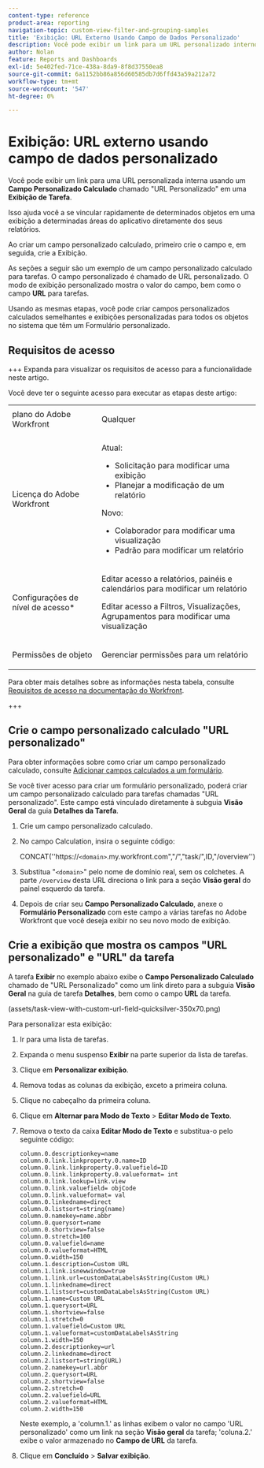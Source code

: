 ```yaml
---
content-type: reference
product-area: reporting
navigation-topic: custom-view-filter-and-grouping-samples
title: 'Exibição: URL Externo Usando Campo de Dados Personalizado'
description: Você pode exibir um link para um URL personalizado interno usando um Campo personalizado calculado chamado "URL personalizado" em uma Exibição de tarefa.
author: Nolan
feature: Reports and Dashboards
exl-id: 5e402fed-71ce-438a-8da9-8f8d37550ea8
source-git-commit: 6a1152bb86a856d60585db7d6ffd43a59a212a72
workflow-type: tm+mt
source-wordcount: '547'
ht-degree: 0%

---
```


# Exibição: URL externo usando campo de dados personalizado

<!--Audited: 11/2024-->

Você pode exibir um link para uma URL personalizada interna usando um **Campo Personalizado Calculado** chamado &quot;URL Personalizado&quot; em uma **Exibição de Tarefa**.

Isso ajuda você a se vincular rapidamente de determinados objetos em uma exibição a determinadas áreas do aplicativo diretamente dos seus relatórios.

Ao criar um campo personalizado calculado, primeiro crie o campo e, em seguida, crie a Exibição.

As seções a seguir são um exemplo de um campo personalizado calculado para tarefas. O campo personalizado é chamado de URL personalizado. O modo de exibição personalizado mostra o valor do campo, bem como o campo **URL** para tarefas.

Usando as mesmas etapas, você pode criar campos personalizados calculados semelhantes e exibições personalizadas para todos os objetos no sistema que têm um Formulário personalizado.

## Requisitos de acesso

+++ Expanda para visualizar os requisitos de acesso para a funcionalidade neste artigo.

Você deve ter o seguinte acesso para executar as etapas deste artigo:

<table style="table-layout:auto"> 
 <col> 
 <col> 
 <tbody> 
  <tr> 
   <td role="rowheader">plano do Adobe Workfront</td> 
   <td> <p>Qualquer</p> </td> 
  </tr> 
  <tr> 
   <td role="rowheader">Licença do Adobe Workfront</td> 
   <td> <p> Atual: 
   <ul>
   <li>Solicitação para modificar uma exibição</li> 
   <li>Planejar a modificação de um relatório</li>
   </ul>
     </p>
     <p> Novo: 
   <ul>
   <li>Colaborador para modificar uma visualização</li> 
   <li>Padrão para modificar um relatório</li>
   </ul>
     </p>
    </td> 
  </tr> 
  <tr> 
   <td role="rowheader">Configurações de nível de acesso*</td> 
   <td> <p>Editar acesso a relatórios, painéis e calendários para modificar um relatório</p> <p>Editar acesso a Filtros, Visualizações, Agrupamentos para modificar uma visualização</p> </td> 
  </tr> 
  <tr> 
   <td role="rowheader">Permissões de objeto</td> 
   <td> <p>Gerenciar permissões para um relatório</p> </td> 
  </tr> 
 </tbody> 
</table>

Para obter mais detalhes sobre as informações nesta tabela, consulte [Requisitos de acesso na documentação do Workfront](/help/quicksilver/administration-and-setup/add-users/access-levels-and-object-permissions/access-level-requirements-in-documentation.md).

+++

## Crie o campo personalizado calculado &quot;URL personalizado&quot;

Para obter informações sobre como criar um campo personalizado calculado, consulte [Adicionar campos calculados a um formulário](/help/quicksilver/administration-and-setup/customize-workfront/create-manage-custom-forms/form-designer/design-a-form/add-a-calculated-field.md).

Se você tiver acesso para criar um formulário personalizado, poderá criar um campo personalizado calculado para tarefas chamadas &quot;URL personalizado&quot;. Este campo está vinculado diretamente à subguia **Visão Geral** da guia **Detalhes da Tarefa**.

1. Crie um campo personalizado calculado.
1. No campo Calculation, insira o seguinte código:

   CONCAT(&#39;&#39;https://`<domain>`.my.workfront.com&quot;,&quot;/&quot;,&quot;task/&quot;,ID,&quot;/overview&#39;&#39;)

1. Substitua &quot;`<domain>`&quot; pelo nome de domínio real, sem os colchetes. A parte `/overview` desta URL direciona o link para a seção **Visão geral** do painel esquerdo da tarefa.

1. Depois de criar seu **Campo Personalizado Calculado**, anexe o **Formulário Personalizado** com este campo a várias tarefas no Adobe Workfront que você deseja exibir no seu novo modo de exibição.

## Crie a exibição que mostra os campos &quot;URL personalizado&quot; e &quot;URL&quot; da tarefa

A tarefa **Exibir** no exemplo abaixo exibe o **Campo Personalizado Calculado** chamado de &quot;URL Personalizado&quot; como um link direto para a subguia **Visão Geral** na guia de tarefa **Detalhes**, bem como o campo **URL** da tarefa.

(assets/task-view-with-custom-url-field-quicksilver-350x70.png)

Para personalizar esta exibição:

1. Ir para uma lista de tarefas.
1. Expanda o menu suspenso **Exibir** na parte superior da lista de tarefas.
1. Clique em **Personalizar exibição**.
1. Remova todas as colunas da exibição, exceto a primeira coluna.
1. Clique no cabeçalho da primeira coluna.
1. Clique em **Alternar para Modo de Texto** > **Editar Modo de Texto**.
1. Remova o texto da caixa **Editar Modo de Texto** e substitua-o pelo seguinte código:


   ```
   column.0.descriptionkey=name
   column.0.link.linkproperty.0.name=ID
   column.0.link.linkproperty.0.valuefield=ID
   column.0.link.linkproperty.0.valueformat= int
   column.0.link.lookup=link.view
   column.0.link.valuefield= objCode
   column.0.link.valueformat= val
   column.0.linkedname=direct
   column.0.listsort=string(name)
   column.0.namekey=name.abbr
   column.0.querysort=name
   column.0.shortview=false
   column.0.stretch=100
   column.0.valuefield=name
   column.0.valueformat=HTML
   column.0.width=150
   column.1.description=Custom URL
   column.1.link.isnewwindow=true
   column.1.link.url=customDataLabelsAsString(Custom URL)
   column.1.linkedname=direct
   column.1.listsort=customDataLabelsAsString(Custom URL)
   column.1.name=Custom URL
   column.1.querysort=URL
   column.1.shortview=false
   column.1.stretch=0
   column.1.valuefield=Custom URL
   column.1.valueformat=customDataLabelsAsString
   column.1.width=150
   column.2.descriptionkey=url
   column.2.linkedname=direct
   column.2.listsort=string(URL)
   column.2.namekey=url.abbr
   column.2.querysort=URL
   column.2.shortview=false
   column.2.stretch=0
   column.2.valuefield=URL
   column.2.valueformat=HTML
   column.2.width=150
   ```

   Neste exemplo, a &#39;column.1.&#39; as linhas exibem o valor no campo &#39;URL personalizado&#39; como um link na seção **Visão geral** da tarefa; &#39;coluna.2.&#39; exibe o valor armazenado no **Campo de URL** da tarefa.

1. Clique em **Concluído** > **Salvar exibição**.

